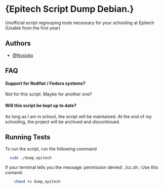 
# {Epitech Script Dump Debian.}

Unofficial script regrouping tools necessary for your schooling at Epitech (Usable from the first year)


## Authors

- [@Nysioko](https://github.com/Nysioko)


## FAQ

#### Support for RedHat / Fedora systems?

Not for this script. Maybe for another one?

#### Will this script be kept up to date?

As long as I am in school, the script will be maintained. At the end of my schooling, the project will be archived and discontinued.


## Running Tests

To run the script, run the following command

```bash
  sudo ./dump_epitech
```
If your terminal tells you the message: permission denied: ./cc.sh ; Use this comand:

```bash
    chmod +x dump_epitech
```